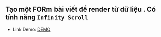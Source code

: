 ## Tạo một FORm bài viết để render từ dữ liệu . Có tính năng `Infinity Scroll`

- Link Demo: [DEMO](https://buiduong2.github.io/F8-Javascript/lession40/)